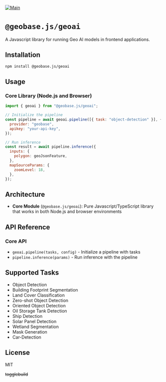 [![Main](https://github.com/decision-labs/geobase.js/actions/workflows/main.yml/badge.svg)](https://github.com/decision-labs/geobase.js/actions/workflows/main.yml)

# `@geobase.js/geoai`

A Javascript library for running Geo AI models in frontend applications.

## Installation

```bash
npm install @geobase.js/geoai
```

## Usage

### Core Library (Node.js and Browser)

```javascript
import { geoai } from "@geobase.js/geoai";

// Initialize the pipeline
const pipeline = await geoai.pipeline([{ task: "object-detection" }], {
  provider: "geobase",
  apikey: "your-api-key",
});

// Run inference
const result = await pipeline.inference({
  inputs: {
    polygon: geoJsonFeature,
  },
  mapSourceParams: {
    zoomLevel: 18,
  },
});
```

## Architecture

- **Core Module** (`@geobase.js/geoai`): Pure Javascript/TypeScript library that works in both Node.js and browser environments

## API Reference

### Core API

- `geoai.pipeline(tasks, config)` - Initialize a pipeline with tasks
- `pipeline.inference(params)` - Run inference with the pipeline


## Supported Tasks

- Object Detection
- Building Footprint Segmentation
- Land Cover Classification
- Zero-shot Object Detection
- Oriented Object Detection
- Oil Storage Tank Detection
- Ship Detection
- Solar Panel Detection
- Wetland Segmentation
- Mask Generation
- Car-Detection

## License

MIT

~~togglebuild~~
